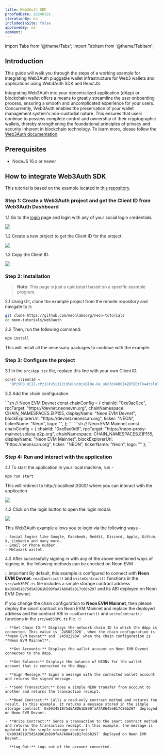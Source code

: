 ```yaml
---
title: Web3Auth SDK
proofedDate: 20240501
iterationBy: na
includedInSite: false
approvedBy: na
comment:
---
```


import Tabs from '@theme/Tabs';
import TabItem from '@theme/TabItem';

## Introduction

This guide will walk you through the steps of a working example for integrating Web3Auth pluggable wallet infrastructure for Web3 wallets and applications using Web3Auth SDK and ReactJS.

Integrating Web3Auth into your decentralized application (dApp) or blockchain wallet offers a means to greatly streamline the user onboarding process, ensuring a smooth and uncomplicated experience for your users. Concurrently, Web3Auth enables the preservation of your wallet management system's non-custodial nature. This ensures that users continue to possess complete control and ownership of their cryptographic wallets, thereby strengthening the foundational principles of privacy and security inherent in blockchain technology. To learn more, please follow the [Web3Auth documentation](https://web3auth.io/docs/what-is-web3auth).

## Prerequisites

- NodeJS 16.x or newer

## How to integrate Web3Auth SDK

This tutorial is based on the example located in [this repository](https://github.com/neonlabsorg/neon-tutorials/tree/main/web3auth).

### Step 1: Create a Web3Auth project and get the Client ID from Web3Auth Dashboard

1.1 Go to the [login](https://dashboard.web3auth.io/login) page and login with any of your social login credentials.

<div className='neon-img-width-600' style={{textAlign: 'center'}}>

![](img/web3auth-1.png)

</div>

1.2 Create a new project to get the Client ID for the project.

<div className='neon-img-width-600' style={{textAlign: 'center'}}>

![](img/web3auth-2.png)

</div>

1.3 Copy the Client ID.

<div className='neon-img-width-600' style={{textAlign: 'center'}}>

![](img/web3auth-3.png)

</div>

### Step 2: Installation

> **Note:** This page is just a quickstart based on a specific example program.

2.1 Using Git, clone the example project from the remote repository and navigate to it:

```sh
git clone https://github.com/neonlabsorg/neon-tutorials
cd neon-tutorials/web3auth
```

2.2 Then, run the following command:

```sh
npm install
```

This will install all the necessary packages to continue with the example.

### Step 3: Configure the project

3.1 In the `src/App.tsx` file, replace this line with your own Client ID.

```sh
const clientId =
  "BPi5PB_UiIZ-cPz1GtV5i1I2iOSOHuimiXBI0e-Oe_u6X3oVAbCiAZOTEBtTXw4tsluTITPqA8zMsfxIKMjiqNQ";
```

3.2 Add the chain configuration

<Tabs>
<TabItem value="Devnet" label="Devnet" default>
```sh
// Neon EVM Devnet
const chainConfig = {
  chainId: "0xe9ac0ce",
  rpcTarget: "https://devnet.neonevm.org",
  chainNamespace: CHAIN_NAMESPACES.EIP155,
  displayName: "Neon EVM Devnet",
  blockExplorerUrl: "https://devnet.neonscan.org",
  ticker: "NEON",
  tickerName: "Neon",
  logo: "",
};
```
</TabItem>
<TabItem value="Mainnet" label="Mainnet">
```sh
// Neon EVM Mainnet
const chainConfig = {
  chainId: "0xe9ac0d6",
  rpcTarget: "https://neon-proxy-mainnet.solana.p2p.org",
  chainNamespace: CHAIN_NAMESPACES.EIP155,
  displayName: "Neon EVM Mainnet",
  blockExplorerUrl: "https://neonscan.org",
  ticker: "NEON",
  tickerName: "Neon",
  logo: ""
};
```
</TabItem>
</Tabs>

### Step 4: Run and interact with the application

4.1 To start the application in your local machine, run -

```sh
npm run start
```

This will redirect to http://localhost:3000/ where you can interact with the application.

<div className='neon-img-width-600' style={{textAlign: 'center'}}>

![](img/web3auth-4.png)

</div>

4.2 Click on the login button to open the login modal.

<div className='neon-img-width-600' style={{textAlign: 'center'}}>

![](img/web3auth-5.png)

</div>

This Web3Auth example allows you to login via the following ways -

    - Social logins like Google, Facebook, Reddit, Discord, Apple, Github, X, Linkedin and many more.
    - Email or Phone number.
    - Metamask wallet.

4.3 After successfully signing in with any of the above mentioned ways of signing in, the following methods can be checked on Neon EVM -

:::important
By default, this example is configured to connect with **Neon EVM Devnet**. `readContract()` and `writeContract()` functions in the `src/web3RPC.ts` file includes a simple storage contract address `0x093451875d5A8D61bB90faA7A8645eB17c86b297` and its ABI deployed on Neon EVM Devnet.

If you change the chain configuration to **Neon EVM Mainnet**, then please deploy the smart contract on Neon EVM Mainnet and replace the deployed address and the contract ABI in `readContract()` and `writeContract()` functions in the `src/web3RPC.ts` file.
:::

    - **Get Chain ID:** Displays the network chain ID to which the dApp is connected. This value is `245022926`, when the chain configuration is **Neon EVM Devnet** and `245022934` when the chain configuration is **Neon EVM Mainnet**.

    - **Get Accounts:** Displays the wallet account on Neon EVM Devnet connected to the dApp.

    - **Get Balance:** Displays the balance of NEONs for the wallet account that is connected to the dApp.

    - **Sign Message:** Signs a message with the connected wallet account and returns the signed message.

    - **Send Transaction:** Does a simple NEON transfer from account to another and returns the transaction receipt.

    - **Read Contract:** Calls a read-only contract method and returns the result. In this example, it returns a message stored in the simple storage contract `0x093451875d5A8D61bB90faA7A8645eB17c86b297` deployed on Neon EVM Devnet.

    - **Write Contract:** Sends a transaction to the smart contract method and returns the transaction receipt. In this example, the message is updated in the simple storage contract `0x093451875d5A8D61bB90faA7A8645eB17c86b297` deployed on Neon EVM Devnet.

    - **Log Out:** Logs out of the account connected.
